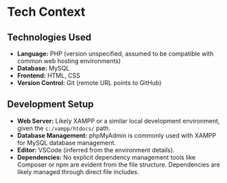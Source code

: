 # Tech Context

## Technologies Used
- **Language:** PHP (version unspecified, assumed to be compatible with common web hosting environments)
- **Database:** MySQL
- **Frontend:** HTML, CSS
- **Version Control:** Git (remote URL points to GitHub)

## Development Setup
- **Web Server:** Likely XAMPP or a similar local development environment, given the `c:/xampp/htdocs/` path.
- **Database Management:** phpMyAdmin is commonly used with XAMPP for MySQL database management.
- **Editor:** VSCode (inferred from the environment details).
- **Dependencies:** No explicit dependency management tools like Composer or npm are evident from the file structure. Dependencies are likely managed through direct file includes.
